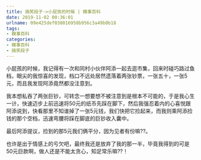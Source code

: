 ```yaml
---
title: 搞笑段子->小屁孩的时候 | 糗事百科
date: 2019-11-02 00:36:01
urlname: 09e425def038016958b956c3a49b0b18
tags: 
- 糗事百科
categories:
- 糗事百科
- 搞笑段子
---
```

小屁孩的时候，我记得有一次和同村小伙伴阿添一起去逛市集，回来时碰巧路过鱼档，眼尖的我惊喜的发现，档口不远处居然遗落着两张钞票，一张五十，一张5元，而且我发现阿添竟然都没注意到。

我本想私吞了两张巨钞，可转念一想要想不被注意到是根本不可能的，于是我心生一计，快速迈步上前迅速将50元的纸币先踩在脚下，然后我强忍着内的心喜悦跟阿添说到，快看那里不知谁掉了一张5元钱，我们快把它捡起来，而我则乘阿添捡钱的那个空档，迅速弯腰将踩在脚底的巨钞收入囊中。

最后阿添提议，捡到的那5元我们俩平分，因为见者有份嘛??。

也许是出于情感上的亏欠吧，最终我还是放弃了我的那一半，毕竟我得到的可是50元巨款啊，做人还是不能太贪心，知足常乐嘛??！


